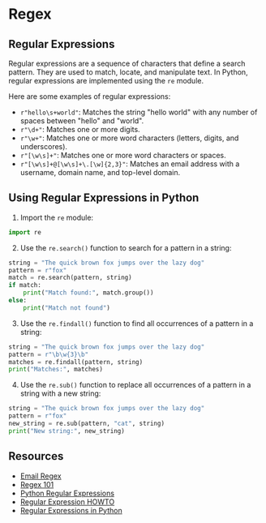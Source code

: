 #   Regex

## Regular Expressions

Regular expressions are a sequence of characters that define a search pattern. They are used to match, locate, and manipulate text. In Python, regular expressions are implemented using the `re` module.

Here are some examples of regular expressions:

- `r"hello\s+world"`: Matches the string "hello world" with any number of spaces between "hello" and "world".
- `r"\d+"`: Matches one or more digits.
- `r"\w+"`: Matches one or more word characters (letters, digits, and underscores).
- `r"[\w\s]+"`: Matches one or more word characters or spaces.
- `r"[\w\s]+@[\w\s]+\.[\w]{2,3}"`: Matches an email address with a username, domain name, and top-level domain.


## Using Regular Expressions in Python

1. Import the `re` module:

```python
import re
```

2. Use the `re.search()` function to search for a pattern in a string:


```python
string = "The quick brown fox jumps over the lazy dog"
pattern = r"fox"
match = re.search(pattern, string)
if match:
    print("Match found:", match.group())
else:
    print("Match not found")
```

3. Use the `re.findall()` function to find all occurrences of a pattern in a string:


```python
string = "The quick brown fox jumps over the lazy dog"
pattern = r"\b\w{3}\b"
matches = re.findall(pattern, string)
print("Matches:", matches)
```

4. Use the `re.sub()` function to replace all occurrences of a pattern in a string with a new string:


```python
string = "The quick brown fox jumps over the lazy dog"
pattern = r"fox"
new_string = re.sub(pattern, "cat", string)
print("New string:", new_string)
```

## Resources

- [Email Regex](https://emailregex.com/)
- [Regex 101](https://regex101.com/)
- [Python Regular Expressions](https://docs.python.org/3/library/re.html)
- [Regular Expression HOWTO](https://docs.python.org/3/howto/regex.html)
- [Regular Expressions in Python](https://www.pythonforbeginners.com/regex/regular-expressions-in-python)